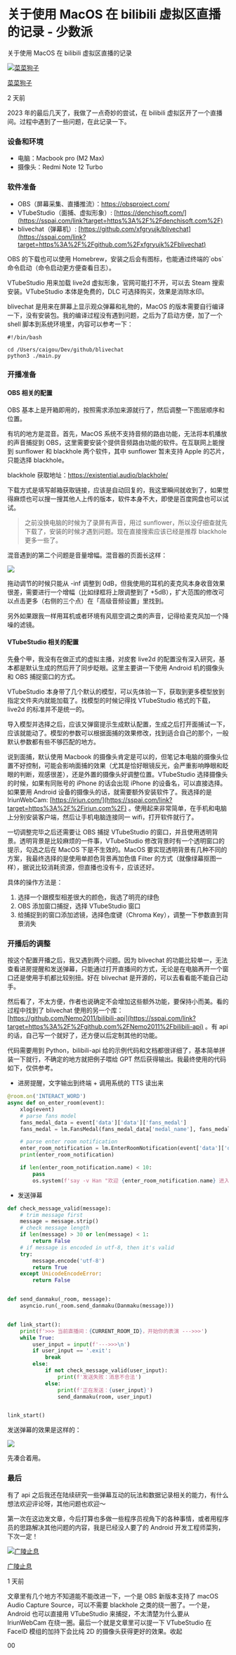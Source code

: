 

# 关于使用 MacOS 在 bilibili 虚拟区直播的记录 - 少数派

关于使用 MacOS 在 bilibili 虚拟区直播的记录

[![菜菜狗子](assets/1703641201-8aa43f5fcee866262f15d2afdf299375.png)](https://sspai.com/u/pk9zcv0n/updates)

[菜菜狗子](https://sspai.com/u/pk9zcv0n/updates)

2 天前

2023 年的最后几天了，我做了一点奇妙的尝试，在 bilibili 虚拟区开了一个直播间。过程中遇到了一些问题，在此记录一下。

### 设备和环境

-   电脑：Macbook pro (M2 Max)
-   摄像头：Redmi Note 12 Turbo

### 软件准备

-   OBS（屏幕采集、直播推流）：https://obsproject.com/
-   VTubeStudio（面捕、虚拟形象）: [https://denchisoft.com/](https://sspai.com/link?target=https%3A%2F%2Fdenchisoft.com%2F)
-   blivechat（弹幕机）: [https://github.com/xfgryujk/blivechat](https://sspai.com/link?target=https%3A%2F%2Fgithub.com%2Fxfgryujk%2Fblivechat)

OBS 的下载也可以使用 Homebrew，安装之后会有图标，也能通过终端的\`obs\`命令启动（命令启动更方便查看日志）。

VTubeStudio 用来加载 live2d 虚拟形象，官网可能打不开，可以去 Steam 搜索安装。VTubeStudio 本体是免费的，DLC 可选择购买，效果是消除水印。

blivechat 是用来在屏幕上显示观众弹幕和礼物的，MacOS 的版本需要自行编译一下，没有安装包。我的编译过程没有遇到问题，之后为了启动方便，加了一个 shell 脚本到系统环境里，内容可以参考一下：

```shell
#!/bin/bash

cd /Users/caigou/Dev/github/blivechat
python3 ./main.py
```

### 开播准备

#### OBS 相关的配置

OBS 基本上是开箱即用的，按照需求添加来源就行了，然后调整一下图层顺序和位置。

有坑的地方是混音。首先，MacOS 系统不支持音频的路由功能，无法将本机播放的声音捕捉到 OBS，这里需要安装个提供音频路由功能的软件。在互联网上能搜到 sunflower 和 blackhole 两个软件，其中 sunflower 暂未支持 Apple 的芯片，只能选择 blackhole。

blackhole 获取地址：https://existential.audio/blackhole/

下载方式是填写邮箱获取链接，应该是自动回复的，我这里瞬间就收到了，如果觉得麻烦也可以搜一搜其他人上传的版本，软件本身不大，即使是百度网盘也可以试试。

> 之前没换电脑的时候为了录屏有声音，用过 sunflower，所以没仔细查就先下载了，安装的时候才遇到问题。现在直接搜索应该已经是推荐 blackhole 更多一些了。

混音遇到的第二个问题是音量增幅。混音器的页面长这样：

![](assets/1703641201-2ca8d3ad39cadf9d6890e82a5704b13e.png)

拖动调节的时候只能从 -inf 调整到 0dB，但我使用的耳机的麦克风本身收音效果很差，需要进行一个增幅（比如绿框将上限调整到了 +5dB），扩大范围的修改可以点击更多（右侧的三个点）在「高级音频设置」里找到。

另外如果跟我一样用耳机或者环境有风扇空调之类的声音，记得给麦克风加一个降噪的滤镜。

#### VTubeStudio 相关的配置

先叠个甲，我没有在做正式的虚拟主播，对皮套 live2d 的配置没有深入研究，基本都是默认生成的然后开了同步眨眼。这里主要讲一下使用 Android 机的摄像头和 OBS 捕捉窗口的方式。

VTubeStudio 本身带了几个默认的模型，可以先体验一下，获取到更多模型放到指定文件夹内就能加载了。找模型的时候记得找 VTubeStudio 格式的下载，live2d 的标准并不是统一的。

导入模型并选择之后，应该又弹窗提示生成默认配置，生成之后打开面捕试一下，应该就能动了。模型的参数可以根据面捕的效果修改，找到适合自己的那个，一般默认参数都有些不够匹配的地方。

说到面捕，默认使用 Macbook 的摄像头肯定是可以的，但笔记本电脑的摄像头位置不好控制，可能会影响面捕的效果（尤其是恰好眼镜反光，会严重影响睁眼和眨眼的判断，观感很差），还是外置的摄像头好调整位置。VTubeStudio 选择摄像头的时候，如果有同账号的 iPhone 的话会出现 iPhone 的设备名，可以直接选择。如果要用 Android 设备的摄像头的话，就需要额外安装软件了。我选择的是 IriunWebCam: [https://iriun.com/](https://sspai.com/link?target=https%3A%2F%2Firiun.com%2F) 。使用起来非常简单，在手机和电脑上分别安装客户端，然后让手机电脑连接同一 wifi，打开软件就行了。

一切调整完毕之后还需要让 OBS 捕捉 VTubeStudio 的窗口，并且使用透明背景。透明背景是比较麻烦的一件事，VTubeStudio 修改背景时有一个透明窗口的提示，勾选之后在 MacOS 下是不生效的。MacOS 要实现透明背景有几种不同的方案，我最终选择的是使用单颜色背景再加色值 Filter 的方式（就像绿幕抠图一样），据说比较消耗资源，但直播也没有卡，应该还好。

具体的操作方法是：

1.  选择一个跟模型相差很大的颜色，我选了明亮的绿色
2.  OBS 添加窗口捕捉，选择 VTubeStudio 窗口
3.  给捕捉到的窗口添加滤镜，选择色度键（Chroma Key），调整一下参数直到背景消失

### 开播后的调整

按这个配置开播之后，我又遇到两个问题。因为 blivechat 的功能比较单一，无法查看进房提醒和发送弹幕，只能通过打开直播间的方式，无论是在电脑再开一个窗口还是使用手机都比较别扭。好在 blivechat 是开源的，可以去看看能不能自己动手。

然后看了，不太方便，作者也说确定不会增加这些额外功能，要保持小而美。看的过程中找到了 blivechat 使用的另一个库：[https://github.com/Nemo2011/bilibili-api](https://sspai.com/link?target=https%3A%2F%2Fgithub.com%2FNemo2011%2Fbilibili-api) 。有 api 的话，自己写一个就好了，还方便以后定制其他的功能。

代码需要用到 Python，bilibili-api 给的示例代码和文档都很详细了，基本简单拼装一下就行，不确定的地方就把例子喂给 GPT 然后获得输出。我最终使用的代码如下，仅供参考。

-   进房提醒，文字输出到终端 + 调用系统的 TTS 读出来

```python
@room.on('INTERACT_WORD')
async def on_enter_room(event):
    xlog(event)
    # parse fans model
    fans_medal_data = event['data']['data']['fans_medal']
    fans_medal = lm.FansMedal(fans_medal_data['medal_name'], fans_medal_data['medal_level'])

    # parse enter room notification
    enter_room_notification = lm.EnterRoomNotification(event['data']['data']['uname'], fans_medal)
    print(enter_room_notification)

    if len(enter_room_notification.name) < 10:
        pass
        os.system(f'say -v Han "欢迎 {enter_room_notification.name} 进入直播间"')
```

-   发送弹幕

```python
def check_message_valid(message):
    # trim message first
    message = message.strip()
    # check message length
    if len(message) > 30 or len(message) < 1:
        return False
    # if message is encoded in utf-8, then it's valid
    try:
        message.encode('utf-8')
        return True
    except UnicodeEncodeError:
        return False


def send_danmaku(_room, message):
    asyncio.run(_room.send_danmaku(Danmaku(message)))


def link_start():
    print(f'>>> 当前直播间：{CURRENT_ROOM_ID}，开始你的表演 --->>>')
    while True:
        user_input = input(f'--->>>\n')
        if user_input == '.exit':
            break
        else:
            if not check_message_valid(user_input):
                print(f'发送失败：消息不合法')
            else:
                print(f'正在发送：{user_input}')
                send_danmaku(room, user_input)


link_start()
```

发送弹幕的效果是这样的：

![](assets/1703641201-eb1f19be2a121e0eff2ae1f2339d43b6.png)

先凑合着用。

### 最后

有了 api 之后我还在陆续研究一些弹幕互动的玩法和数据记录相关的能力，有什么想法欢迎评论呀，其他问题也欢迎～

第一次在这边发文章，今后打算也多做一些程序员视角下的各种事情，或者用程序员的思路解决其他问题的内容，我是已经没人要了的 Android 开发工程师菜狗，下次一定！

[![广陵止息](assets/1703641201-0873f121f37793f759992494e4eee5c4.jpg)](https://sspai.com/u/kgguxr0e/updates)

[广陵止息](https://sspai.com/u/kgguxr0e/updates)

1 天前

文章里有几个地方不知道能不能改进一下，一个是 OBS 新版本支持了 macOS Audio Capture Source，可以不需要 blackhole 之类的绕一圈了。一个是，Android 也可以直接用 VTubeStudio 来捕捉，不太清楚为什么要从 IriunWebCam 在绕一圈。最后一个就是文章里可以提一下 VTubeStudio 在 FaceID 模组的加持下会比纯 2D 的摄像头获得更好的效果。收起

00
